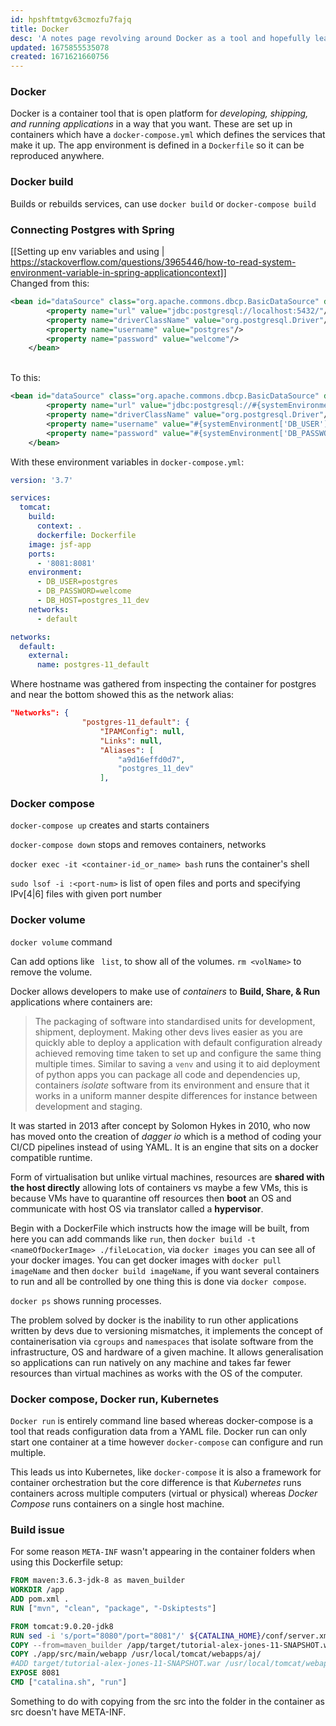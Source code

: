 ```yaml
---
id: hpshftmtgv63cmozfu7fajq
title: Docker
desc: 'A notes page revolving around Docker as a tool and hopefully leading into the progression of information about Kubernetes, Helm, then Argo'
updated: 1675855535078
created: 1671621660756
---
```

### Docker
Docker is a container tool that is open platform for *developing, shipping, and running applications* in a way that you want. 
These are set up in containers which have a `docker-compose.yml` which defines the services that make it up.
The app environment is defined in a `Dockerfile` so it can be reproduced anywhere.

### Docker build
Builds or rebuilds services, can use `docker build` or `docker-compose build`

### Connecting Postgres with Spring
[[Setting up env variables and using | https://stackoverflow.com/questions/3965446/how-to-read-system-environment-variable-in-spring-applicationcontext]]
<br>Changed from this:
```xml
<bean id="dataSource" class="org.apache.commons.dbcp.BasicDataSource" destroy-method="close">
        <property name="url" value="jdbc:postgresql://localhost:5432/"/>
        <property name="driverClassName" value="org.postgresql.Driver"/>
        <property name="username" value="postgres"/>
        <property name="password" value="welcome"/>
    </bean>
```
<br>To this:
```xml
<bean id="dataSource" class="org.apache.commons.dbcp.BasicDataSource" destroy-method="close">
        <property name="url" value="jdbc:postgresql://#{systemEnvironment['DB_HOST'] ?: 'localhost'}:5432/"/>
        <property name="driverClassName" value="org.postgresql.Driver"/>
        <property name="username" value="#{systemEnvironment['DB_USER'] ?: 'postgres'}"/>
        <property name="password" value="#{systemEnvironment['DB_PASSWORD'] ?: 'welcome'}"/>
    </bean>
```
With these environment variables in `docker-compose.yml`:
```yml
version: '3.7'

services:
  tomcat:
    build:
      context: .
      dockerfile: Dockerfile
    image: jsf-app
    ports:
      - '8081:8081'
    environment:
      - DB_USER=postgres
      - DB_PASSWORD=welcome
      - DB_HOST=postgres_11_dev
    networks:
      - default

networks:
  default:
    external:
      name: postgres-11_default

```
Where hostname was gathered from inspecting the container for postgres and near the bottom showed this as the network alias:

```json
"Networks": {
                "postgres-11_default": {
                    "IPAMConfig": null,
                    "Links": null,
                    "Aliases": [
                        "a9d16effd0d7",
                        "postgres_11_dev"
                    ],
```

### Docker compose
`docker-compose up` creates and starts containers

`docker-compose down` stops and removes containers, networks

`docker exec -it <container-id_or_name> bash` runs the container's shell

`sudo lsof -i :<port-num>` is list of open files and ports and specifying IPv[4|6] files with given port number

### Docker volume
`docker volume` command

Can add options like ` list`, to show all of the volumes.
`rm <volName>` to remove the volume.

Docker allows developers to make use of *containers* to **Build, Share, & Run** applications where containers are:
> The packaging of software into standardised units for development, shipment, deployment. Making other devs lives easier as you are quickly able to deploy a application with default configuration already achieved removing time taken to set up and configure the same thing multiple times. Similar to saving a `venv` and using it to aid deployment of python apps you can package all code and dependencies up, containers *isolate* software from its environment and ensure that it works in a uniform manner despite differences for instance between development and staging.

It was started in 2013 after concept by Solomon Hykes in 2010, who now has moved onto the creation of *dagger io* which is a method of coding your CI/CD pipelines instead of using YAML. It is an engine that sits on a docker compatible runtime.

Form of virtualisation but unlike virtual machines, resources are **shared with the host directly** allowing lots of containers vs maybe a few VMs, this is because VMs have to quarantine off resources then **boot** an OS and communicate with host OS via translator called a **hypervisor**.

Begin with a DockerFile which instructs how the image will be built, from here you can add commands like `run`, then `docker build -t <nameOfDockerImage> ./fileLocation`, via `docker images` you can see all of your docker images. 
You can get docker images with `docker pull imageName` and then `docker build imageName`, if you want several containers to run and all be controlled by one thing this is done via `docker compose`.

`docker ps` shows running processes.

The problem solved by docker is the inability to run other applications written by devs due to versioning mismatches, it implements the concept of containerisation via `cgroups` and `namespaces` that isolate software from the infrastructure, OS and hardware of a given machine. 
It allows generalisation so applications can run natively on any machine and takes far fewer resources than virtual machines as works with the OS of the computer.

### Docker compose, Docker run, Kubernetes
`Docker run` is entirely command line based whereas docker-compose is a tool that reads configuration data from a YAML file. Docker run can only start one container at a time however `docker-compose` can configure and run multiple.

This leads us into Kubernetes, like `docker-compose` it is also a framework for container orchestration but the core difference is that *Kubernetes* runs containers across multiple computers (virtual or physical) whereas *Docker Compose* runs containers on a single host machine.

### Build issue
For some reason `META-INF` wasn't appearing in the container folders when using this Dockerfile setup:
```Dockerfile
FROM maven:3.6.3-jdk-8 as maven_builder
WORKDIR /app
ADD pom.xml .
RUN ["mvn", "clean", "package", "-Dskiptests"]

FROM tomcat:9.0.20-jdk8
RUN sed -i 's/port="8080"/port="8081"/' ${CATALINA_HOME}/conf/server.xml
COPY --from=maven_builder /app/target/tutorial-alex-jones-11-SNAPSHOT.war /usr/local/tomcat/webapps/aj.war
COPY ./app/src/main/webapp /usr/local/tomcat/webapps/aj/
#ADD target/tutorial-alex-jones-11-SNAPSHOT.war /usr/local/tomcat/webapps/aj.war
EXPOSE 8081
CMD ["catalina.sh", "run"]
```
Something to do with copying from the src into the folder in the container as src doesn't have META-INF.